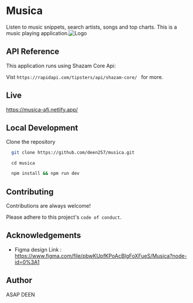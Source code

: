 # Musica
Listen to music snippets, search artists, songs and top charts. This is a music playing application.![Logo](https://github.com/deen257/musica/blob/master/src/assets/Home.png?raw=true)

## API Reference
This application runs using Shazam Core Api:

Vist 
`
https://rapidapi.com/tipsters/api/shazam-core/ 
` for more.


## Live
https://musica-afj.netlify.app/


## Local Development
Clone the repository

```bash
  git clone https://github.com/deen257/musica.git
```
```
  cd musica
```

```sh
  npm install && npm run dev
```


## Contributing

Contributions are always welcome!

Please adhere to this project's `code of conduct`.


## Acknowledgements
 - Figma design Link : https://www.figma.com/file/pbwKUpfKPoAcBIgFoXFueS/Musica?node-id=0%3A1

## Author
ASAP DEEN

